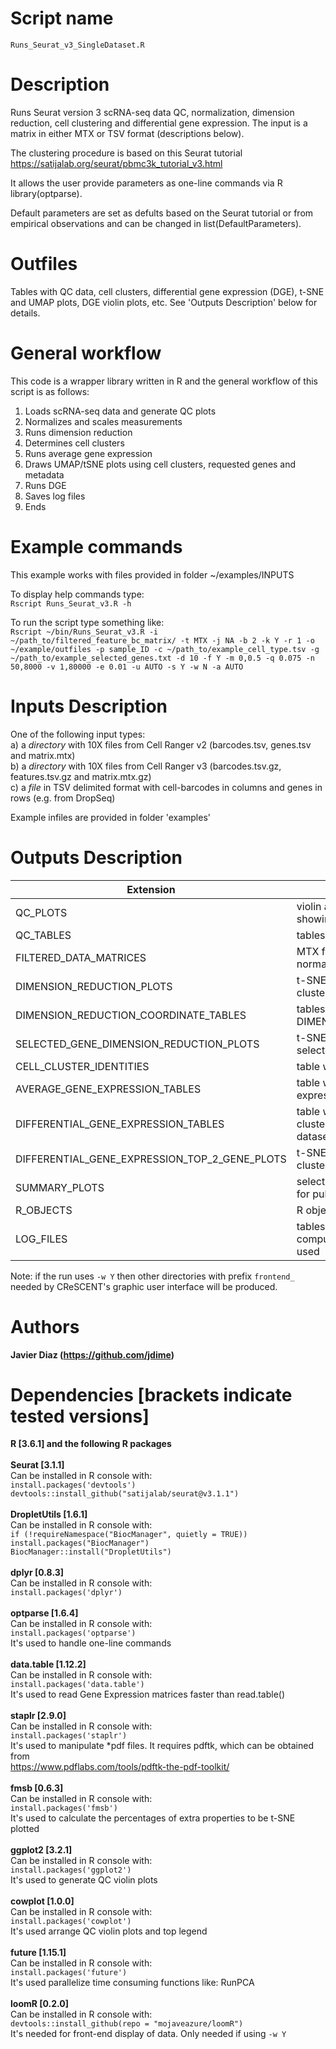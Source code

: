 Script name
================
`Runs_Seurat_v3_SingleDataset.R`

Description
================
Runs Seurat version 3 scRNA-seq data QC, normalization, dimension reduction, cell clustering and differential gene expression. The input is a matrix in either MTX or TSV format (descriptions below). 

The clustering procedure is based on this Seurat tutorial https://satijalab.org/seurat/pbmc3k_tutorial_v3.html

It allows the user provide parameters as one-line commands via R library(optparse).

Default parameters are set as defults based on the Seurat tutorial or from empirical observations and can be changed in list(DefaultParameters).<br />

Outfiles
================
Tables with QC data, cell clusters, differential gene expression (DGE), t-SNE and UMAP plots, DGE violin plots, etc.
See 'Outputs Description' below for details.

General workflow
================
This code is a wrapper library written in R and the general workflow of this script is as follows:
  1. Loads scRNA-seq data and generate QC plots
  2. Normalizes and scales measurements
  3. Runs dimension reduction
  4. Determines cell clusters
  5. Runs average gene expression
  6. Draws UMAP/tSNE plots using cell clusters, requested genes and metadata
  7. Runs DGE
  8. Saves log files
  9. Ends

Example commands
================
This example works with files provided in folder ~/examples/INPUTS<br />

To display help commands type: <br />
`Rscript Runs_Seurat_v3.R -h`

To run the script type something like:<br />
`Rscript ~/bin/Runs_Seurat_v3.R -i ~/path_to/filtered_feature_bc_matrix/ -t MTX -j NA -b 2 -k Y -r 1 -o ~/example/outfiles -p sample_ID -c ~/path_to/example_cell_type.tsv -g ~/path_to/example_selected_genes.txt -d 10 -f Y -m 0,0.5 -q 0.075 -n 50,8000 -v 1,80000 -e 0.01 -u AUTO -s Y -w N -a AUTO`

Inputs Description
================

One of the following input types:<br />
a) a *directory* with 10X files from Cell Ranger v2 (barcodes.tsv, genes.tsv and matrix.mtx) <br />
b) a *directory* with 10X files from Cell Ranger v3 (barcodes.tsv.gz, features.tsv.gz and matrix.mtx.gz) <br />
c) a *file* in TSV <tab> delimited format with cell-barcodes in columns and genes in rows (e.g. from DropSeq)

Example infiles are provided in folder 'examples'



Outputs Description
================
|               Extension                  |                        Contents                        |
| --------------------------------------   |  ----------------------------------------------------- |
| QC_PLOTS                                 | violin and t-SNE/UMAP plots showing QC metrics         | 
| QC_TABLES                                | tables underlying QC_PLOTS |
| FILTERED_DATA_MATRICES                   | MTX files with filtered raw and normalized values |
| DIMENSION_REDUCTION_PLOTS                | t-SNE/UMAP plots showing cell clusters and metadata | 
| DIMENSION_REDUCTION_COORDINATE_TABLES    | tables underlying DIMENSION_REDUCTION_PLOTS | 
| SELECTED_GENE_DIMENSION_REDUCTION_PLOTS  | t-SNE/UMAP plots showing selected genes| 
| CELL_CLUSTER_IDENTITIES                  | table with cell cluster identities | 
| AVERAGE_GENE_EXPRESSION_TABLES           | table with each gene average expression for each cell cluster | 
| DIFFERENTIAL_GENE_EXPRESSION_TABLES      | table with DGE for each cell cluster vs. rest of cells in the dataset | 
| DIFFERENTIAL_GENE_EXPRESSION_TOP_2_GENE_PLOTS  | t-SNE/UMAP plots showing each cluster top-2 DGE genes|  
| SUMMARY_PLOTS                            | selection of plots typically used for publications |  
| R_OBJECTS                                | R object files | 
| LOG_FILES                                | tables with run commands, computing times and R libraries used |

Note: if the run uses `-w Y` then other directories with prefix `frontend_` needed by CReSCENT's graphic user 
interface will be produced. 


Authors
================

**Javier Diaz (https://github.com/jdime)**

Dependencies [brackets indicate tested versions]
================

**R [3.6.1] and the following R packages** <br /><br />
**Seurat [3.1.1]** <br />
Can be installed in R console with: <br />
`install.packages('devtools')`<br />
`devtools::install_github("satijalab/seurat@v3.1.1")`<br /><br />
**DropletUtils [1.6.1]** <br />
Can be installed in R console with: <br />
`if (!requireNamespace("BiocManager", quietly = TRUE))`<br />
`install.packages("BiocManager")`<br />
`BiocManager::install("DropletUtils")`<br /><br />
**dplyr [0.8.3]** <br />
Can be installed in R console with: <br />
`install.packages('dplyr')`<br /><br />
**optparse [1.6.4]**<br />
Can be installed in R console with: <br />
`install.packages('optparse')`<br />
It's used to handle one-line commands<br /><br />
**data.table [1.12.2]**<br />
Can be installed in R console with: <br />
`install.packages('data.table')`<br />
It's used to read Gene Expression matrices faster than read.table()<br /><br />
**staplr [2.9.0]**<br />
Can be installed in R console with: <br />
`install.packages('staplr')`<br />
It's used to manipulate \*pdf files. It requires pdftk, which can be obtained from<br />
https://www.pdflabs.com/tools/pdftk-the-pdf-toolkit/<br /><br />
**fmsb [0.6.3]**<br />
Can be installed in R console with: <br />
`install.packages('fmsb')`<br />
It's used to calculate the percentages of extra properties to be t-SNE plotted<br /><br />
**ggplot2 [3.2.1]**<br />
Can be installed in R console with: <br />
`install.packages('ggplot2')`<br />
It's used to generate QC violin plots<br /><br />
**cowplot [1.0.0]**<br />
Can be installed in R console with: <br />
`install.packages('cowplot')`<br />
It's used arrange QC violin plots and top legend<br /><br />
**future [1.15.1]**<br />
Can be installed in R console with: <br />
`install.packages('future')`<br />
It's used parallelize time consuming functions like: RunPCA<br /><br />
**loomR [0.2.0]**<br />
Can be installed in R console with: <br />
`devtools::install_github(repo = "mojaveazure/loomR")` <br />
It's needed for front-end display of data. Only needed if using `-w Y`

